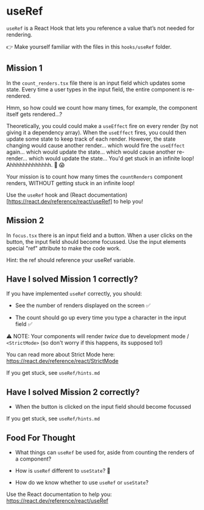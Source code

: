 # useRef

`useRef` is a React Hook that lets you reference a value that’s not needed for rendering.

👉 Make yourself familiar with the files in this `hooks/useRef` folder.

## Mission 1

In the `count_renders.tsx` file there is an input field which updates some state. Every time a user types in the input field, the entire component is re-rendered.

Hmm, so how could we count how many times, for example, the component itself gets rendered...?

Theoretically, you could could make a `useEffect` fire on every render (by not giving it a dependency array). When the `useEffect` fires, you could then update some state to keep track of each render. However, the state changing would cause another render... which would fire the `useEffect` again... which would update the state... which would cause another re-render... which would update the state... You'd get stuck in an infinite loop! Ahhhhhhhhhhhhh. 🔁 😱

Your mission is to count how many times the `countRenders` component renders, WITHOUT getting stuck in an infinite loop!

Use the `useRef` hook and (React documentation)[https://react.dev/reference/react/useRef] to help you!

## Mission 2

In `focus.tsx` there is an input field and a button. When a user clicks on the button, the input field should become focussed. 
Use the input elements special "ref" attribute to make the code work.

Hint: the ref should reference your useRef variable.

## Have I solved Mission 1 correctly?

If you have implemented `useRef` correctly, you should:

-   See the number of renders displayed on the screen ✅

-   The count should go up every time you type a character in the input field ✅

⚠️ NOTE: Your components will render _twice_ due to development mode / `<StrictMode>` (so don't worry if this happens, its supposed to!)

You can read more about Strict Mode here: https://react.dev/reference/react/StrictMode

If you get stuck, see `useRef/hints.md`
## Have I solved Mission 2 correctly?

- When the button is clicked on the input field should become focussed

If you get stuck, see `useRef/hints.md`

## Food For Thought

-   What things can `useRef` be used for, aside from counting the renders of a component?

-   How is `useRef` different to `useState`? 🤔

-   How do we know whether to use `useRef` or `useState`?

Use the React documentation to help you: https://react.dev/reference/react/useRef
